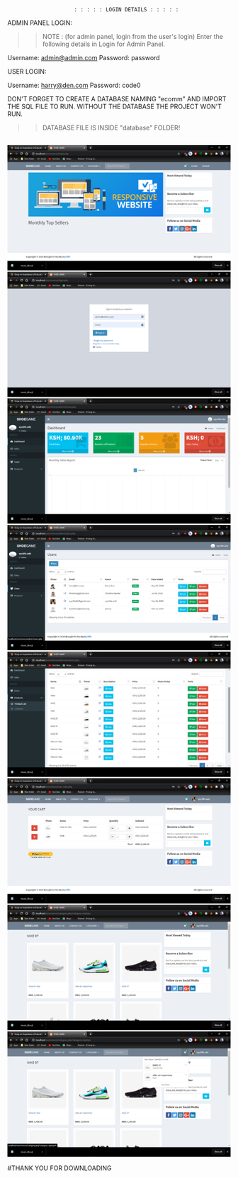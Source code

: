                          : : : : : LOGIN DETAILS : : : : : 

ADMIN PANEL LOGIN:

>> NOTE : (for admin panel, login from the user's login)
>>Enter the following details in Login for Admin Panel.

Username: admin@admin.com
Password: password

USER LOGIN:

Username: harry@den.com
Password: code0

DON'T FORGET TO CREATE A DATABASE NAMING "ecomm" AND IMPORT THE SQL FILE TO RUN.
WITHOUT THE DATABASE THE PROJECT WON'T RUN.

>>DATABASE FILE IS INSIDE "database" FOLDER!
>>
<br/>
<img src="https://github.com/pepelawycliffe/ecommerce_website/blob/main/1.png">
<img src="https://github.com/pepelawycliffe/ecommerce_website/blob/main/2.png">
<img src="https://github.com/pepelawycliffe/ecommerce_website/blob/main/3.png">
<img src="https://github.com/pepelawycliffe/ecommerce_website/blob/main/4.png">
<img src="https://github.com/pepelawycliffe/ecommerce_website/blob/main/5.png">
<img src="https://github.com/pepelawycliffe/ecommerce_website/blob/main/6.png">
<img src="https://github.com/pepelawycliffe/ecommerce_website/blob/main/7.png">
<img src="https://github.com/pepelawycliffe/ecommerce_website/blob/main/8.png">

#THANK YOU FOR DOWNLOADING
